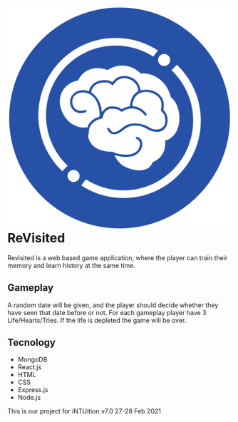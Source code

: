 <img src="./client/public/fav2.png" align="right" />

# ReVisited
Revisited is a web based game application, where the player can train their memory and learn history at the same time.

## Gameplay 
A random date will be given, and the player should decide whether they have seen that date before or not. For each gameplay player have 3 Life/Hearts/Tries. If the life is depleted the game will be over.

## Tecnology
- MongoDB
- React.js
- HTML
- CSS
- Express.js
- Node.js


This is our project for iNTUition v7.0
27-28 Feb 2021



